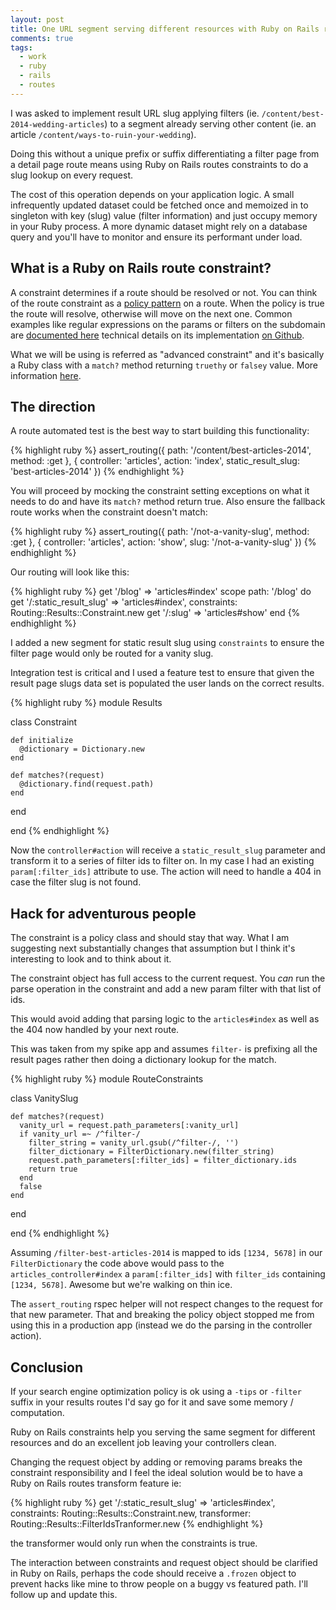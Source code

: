 ```yaml
---
layout: post
title: One URL segment serving different resources with Ruby on Rails route constraints
comments: true
tags:
  - work
  - ruby
  - rails
  - routes
---
```


I was asked to implement result URL slug applying filters (ie. `/content/best-2014-wedding-articles`) to a segment already serving other content (ie. an article `/content/ways-to-ruin-your-wedding`).

Doing this without a unique prefix or suffix differentiating a filter page from a detail page route means using Ruby on Rails routes constraints to do a slug lookup on every request.

The cost of this operation depends on your application logic. A small infrequently updated dataset could be fetched once and memoized in to singleton with key (slug) value (filter information) and just occupy memory in your Ruby process. A more dynamic dataset might rely on a database query and you'll have to monitor and ensure its performant under load.

## What is a Ruby on Rails route constraint?

A constraint determines if a route should be resolved or not. You can think of the route constraint as a [policy pattern](http://en.wikipedia.org/wiki/Strategy_pattern) on a route. When the policy is true the route will resolve, otherwise will move on the next one. Common examples like regular expressions on the params or filters on the subdomain are [documented here](http://guides.rubyonrails.org/routing.html#segment-constraints) technical details on its implementation [on Github](https://github.com/rails/rails/blob/77627c5aa3b9aeb68a53ad4a700f5003f2f24089/actionpack/lib/action_dispatch/routing/mapper.rb#L939).

What we will be using is referred as "advanced constraint" and it's basically a Ruby class with a `match?` method returning `truethy` or `falsey` value. More information [here](http://guides.rubyonrails.org/routing.html#advanced-constraints).

## The direction

A route automated test is the best way to start building this functionality:

{% highlight ruby %}
assert_routing({ path: '/content/best-articles-2014', method: :get },
               { controller: 'articles', action: 'index', static_result_slug: 'best-articles-2014' })
{% endhighlight %}

You will proceed by mocking the constraint setting exceptions on what it needs to do and have its `match?` method return true. Also ensure the fallback route works when the constraint doesn't match:

{% highlight ruby %}
assert_routing({ path: '/not-a-vanity-slug', method: :get },
               { controller: 'articles', action: 'show', slug: '/not-a-vanity-slug' })
{% endhighlight %}

Our routing will look like this:

{% highlight ruby %}
get '/blog' => 'articles#index'
scope path: '/blog' do
  get '/:static_result_slug' => 'articles#index', constraints: Routing::Results::Constraint.new
  get '/:slug' => 'articles#show'
end
{% endhighlight %}

I added a new segment for static result slug using `constraints` to ensure the filter page would only be routed for a vanity slug.

Integration test is critical and I used a feature test to ensure that given the result page slugs data set is populated the user lands on the correct results.

{% highlight ruby %}
module Results

  class Constraint

    def initialize
      @dictionary = Dictionary.new
    end

    def matches?(request)
      @dictionary.find(request.path)
    end

  end

end
{% endhighlight %}

Now the `controller#action` will receive a `static_result_slug` parameter and transform it to a series of filter ids to filter on. In my case I had an existing `param[:filter_ids]` attribute to use. The action will need to handle a 404 in case the filter slug is not found.

## Hack for adventurous people

The constraint is a policy class and should stay that way. What I am suggesting next substantially changes that assumption but I think it's interesting to look and to think about it.

The constraint object has full access to the current request. You *can* run the parse operation in the constraint and add a new param filter with that list of ids.

This would avoid adding that parsing logic to the `articles#index` as well as the 404 now handled by your next route.

This was taken from my spike app and assumes `filter-` is prefixing all the result pages rather then doing a dictionary lookup for the match.

{% highlight ruby %}
module RouteConstraints

  class VanitySlug

    def matches?(request)
      vanity_url = request.path_parameters[:vanity_url]
      if vanity_url =~ /^filter-/
        filter_string = vanity_url.gsub(/^filter-/, '')
        filter_dictionary = FilterDictionary.new(filter_string)
        request.path_parameters[:filter_ids] = filter_dictionary.ids
        return true
      end
      false
    end
  end

end
{% endhighlight %}

Assuming `/filter-best-articles-2014` is mapped to ids `[1234, 5678]` in our `FilterDictionary` the code above would pass to the `articles_controller#index` a `param[:filter_ids]` with `filter_ids` containing `[1234, 5678]`. Awesome but we're walking on thin ice.

The `assert_routing` rspec helper will not respect changes to the request for that new parameter. That and breaking the policy object stopped me from using this in a production app (instead we do the parsing in the controller action).

## Conclusion

If your search engine optimization policy is ok using a `-tips` or `-filter` suffix in your results routes I'd say go for it and save some memory / computation.

Ruby on Rails constraints help you serving the same segment for different resources and do an excellent job leaving your controllers clean.

Changing the request object by adding or removing params breaks the constraint responsibility and I feel the ideal solution would be to have a Ruby on Rails routes transform feature ie:

{% highlight ruby %}
get '/:static_result_slug' => 'articles#index',
    constraints: Routing::Results::Constraint.new,
    transformer: Routing::Results::FilterIdsTranformer.new
{% endhighlight %}

the transformer would only run when the constraints is true.

The interaction between constraints and request object should be clarified in Ruby on Rails, perhaps the code should receive a `.frozen` object to prevent hacks like mine to throw people on a buggy vs featured path. I'll follow up and update this.
